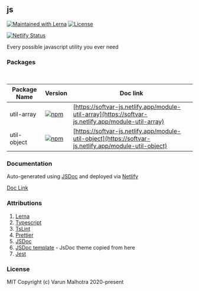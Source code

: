 ## js

[![Maintained with Lerna](https://img.shields.io/badge/maintained%20with-lerna-blue?style=for-the-badge)](https://lerna.js.org/)
[![License](https://img.shields.io/badge/License-MIT-green.svg?style=for-the-badge&logo=)](https://opensource.org/licenses/MIT)

[![Netlify Status](https://api.netlify.com/api/v1/badges/fe872ca1-6098-4e4b-88f3-a461f120356c/deploy-status)](https://app.netlify.com/sites/softvar-js/deploys)


Every possible javascript utility you ever need

### Packages

<br/>

| Package Name | Version | Doc link |
|--------------|---------|----------|
|  util-array  | [![npm](https://img.shields.io/npm/v/@softvar/util-array.svg?label=@softvar/util-array)](https://www.npmjs.com/package/@softvar/util-array) | [https://softvar-js.netlify.app/module-util-array](https://softvar-js.netlify.app/module-util-array) |
|  util-object | [![npm](https://img.shields.io/npm/v/@softvar/util-object.svg?label=@softvar/util-object)](https://www.npmjs.com/package/@softvar/util-object) | [https://softvar-js.netlify.app/module-util-object](https://softvar-js.netlify.app/module-util-object) |

### Documentation

Auto-generated using [JSDoc](https://github.com/jsdoc/jsdoc) and deployed via [Netlify](https://softvar-js.netlify.app/)

[Doc Link](https://softvar-js.netlify.app/)

### Attributions

1. [Lerna](https://github.com/lerna/lerna)
2. [Typescript](https://github.com/microsoft/TypeScript)
3. [TsLint](https://github.com/palantir/tslint)
4. [Prettier](https://github.com/prettier/prettier)
5. [JSDoc](https://github.com/jsdoc/jsdoc)
6. [JSDoc template](https://github.com/braintree/jsdoc-template) - JsDoc theme copied from here
7. [Jest](https://github.com/facebook/jest)

### License

MIT Copyright (c) Varun Malhotra 2020-present
